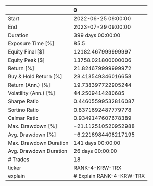 |                        | 0                        |
|:-----------------------|:-------------------------|
| Start                  | 2022-06-25 09:00:00      |
| End                    | 2023-07-29 09:00:00      |
| Duration               | 399 days 00:00:00        |
| Exposure Time [%]      | 85.5                     |
| Equity Final [$]       | 12182.467999999997       |
| Equity Peak [$]        | 13758.021800000006       |
| Return [%]             | 21.824679999999972       |
| Buy & Hold Return [%]  | 28.418549346016658       |
| Return (Ann.) [%]      | 19.738397722905244       |
| Volatility (Ann.) [%]  | 44.2509414280685         |
| Sharpe Ratio           | 0.44605599532816087      |
| Sortino Ratio          | 0.8371692487779778       |
| Calmar Ratio           | 0.9349147607678389       |
| Max. Drawdown [%]      | -21.112510520952988      |
| Avg. Drawdown [%]      | -6.2216984408217195      |
| Max. Drawdown Duration | 141 days 00:00:00        |
| Avg. Drawdown Duration | 26 days 00:00:00         |
| # Trades               | 18                       |
| ticker                 | RANK-4-KRW-TRX           |
| explain                | # Explain RANK-4-KRW-TRX |